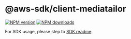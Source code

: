 # @aws-sdk/client-mediatailor

[![NPM version](https://img.shields.io/npm/v/@aws-sdk/client-mediatailor/beta.svg)](https://www.npmjs.com/package/@aws-sdk/client-mediatailor)
[![NPM downloads](https://img.shields.io/npm/dm/@aws-sdk/client-mediatailor.svg)](https://www.npmjs.com/package/@aws-sdk/client-mediatailor)

For SDK usage, please step to [SDK readme](https://github.com/aws/aws-sdk-js-v3).
